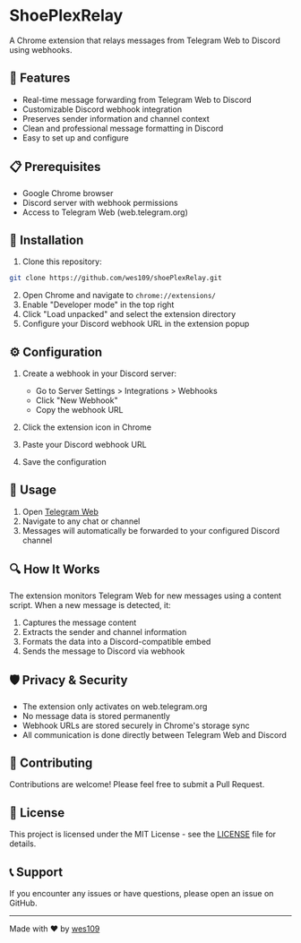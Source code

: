 # ShoePlexRelay

A Chrome extension that relays messages from Telegram Web to Discord using webhooks.

## 🌟 Features

- Real-time message forwarding from Telegram Web to Discord
- Customizable Discord webhook integration
- Preserves sender information and channel context
- Clean and professional message formatting in Discord
- Easy to set up and configure

## 📋 Prerequisites

- Google Chrome browser
- Discord server with webhook permissions
- Access to Telegram Web (web.telegram.org)

## 🔧 Installation

1. Clone this repository:
```bash
git clone https://github.com/wes109/shoePlexRelay.git
```

2. Open Chrome and navigate to `chrome://extensions/`
3. Enable "Developer mode" in the top right
4. Click "Load unpacked" and select the extension directory
5. Configure your Discord webhook URL in the extension popup

## ⚙️ Configuration

1. Create a webhook in your Discord server:
   - Go to Server Settings > Integrations > Webhooks
   - Click "New Webhook"
   - Copy the webhook URL

2. Click the extension icon in Chrome
3. Paste your Discord webhook URL
4. Save the configuration

## 🚀 Usage

1. Open [Telegram Web](https://web.telegram.org)
2. Navigate to any chat or channel
3. Messages will automatically be forwarded to your configured Discord channel

## 🔍 How It Works

The extension monitors Telegram Web for new messages using a content script. When a new message is detected, it:

1. Captures the message content
2. Extracts the sender and channel information
3. Formats the data into a Discord-compatible embed
4. Sends the message to Discord via webhook

## 🛡️ Privacy & Security

- The extension only activates on web.telegram.org
- No message data is stored permanently
- Webhook URLs are stored securely in Chrome's storage sync
- All communication is done directly between Telegram Web and Discord

## 🤝 Contributing

Contributions are welcome! Please feel free to submit a Pull Request.

## 📄 License

This project is licensed under the MIT License - see the [LICENSE](LICENSE) file for details.

## 📞 Support

If you encounter any issues or have questions, please open an issue on GitHub.

---

Made with ❤️ by [wes109](https://github.com/wes109) 